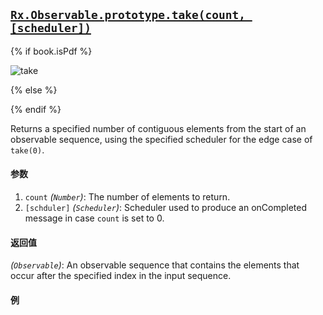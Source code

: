 ## [`Rx.Observable.prototype.take(count, [scheduler])`](https://github.com/Reactive-Extensions/RxJS/blob/master/src/core/linq/observable/take.js)

{% if book.isPdf %}

![take](http://reactivex.io/documentation/operators/images/take.png)

{% else %}

<rx-marbles key="take"></rx-marbles>

{% endif %}

Returns a specified number of contiguous elements from the start of an observable sequence, using the specified scheduler for the edge case of `take(0)`.
  
#### 参数
1. `count` *(`Number`)*: The number of elements to return.
2. `[schduler]` *(`Scheduler`)*: Scheduler used to produce an onCompleted message in case `count` is set to 0.

#### 返回值
*(`Observable`)*: An observable sequence that contains the elements that occur after the specified index in the input sequence.   

#### 例

[](http://jsbin.com/ticoya/1/embed?js,console)
